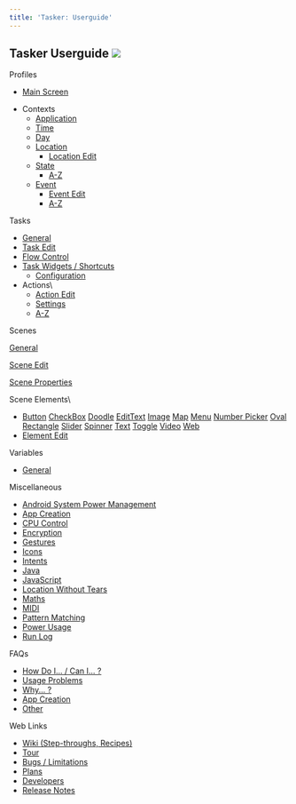```yaml
---
title: 'Tasker: Userguide'
---
```


Tasker Userguide ![](icon_tasker.png)
-------------------------------------

Profiles

-   [Main Screen](activity_main.html)

<!-- -->

-   Contexts
    -   [Application](appcontext.html)
    -   [Time](timecontext.html)
    -   [Day](daycontext.html)
    -   [Location](loccontext.html)
        -   [Location Edit](activity_locselect.html)
    -   [State](activity_stateedit.html)
        -   [A-Z](help/sh_index.html)
    -   [Event](eventcontext.html)
        -   [Event Edit](activity_eventedit.html)
        -   [A-Z](help/eh_index.html)

Tasks

-   [General](tasks.html)
-   [Task Edit](activity_taskedit.html)
-   [Flow Control](flowcontrol.html)
-   [Task Widgets / Shortcuts](app_widgets.html)
    -   [Configuration](activity_widget_configure.html)
-   Actions\
    -   [Action Edit](activity_actionedit.html)
    -   [Settings](settings.html)
    -   [A-Z](help/ah_index.html)

Scenes

[General](scenes.html)

[Scene Edit](activity_sceneedit.html)

[Scene Properties](activity_scenepropertiesedit.html)

Scene Elements\

-   [Button](element_button.html) [CheckBox](element_checkbox.html)
    [Doodle](element_doodle.html) [EditText](element_textedit.html)
    [Image](element_image.html) [Map](element_map.html)
    [Menu](element_menu.html) [Number Picker](element_picker.html)
    [Oval](element_shape.html) [Rectangle](element_shape.html)
    [Slider](element_slider.html) [Spinner](element_spinner.html)
    [Text](element_text.html) [Toggle](element_toggle.html)
    [Video](element_video.html) [Web](element_web.html)
-   [Element Edit](activity_elementedit.html)

Variables

-   [General](variables.html)

Miscellaneous

-   [Android System Power Management](androidpowermanagement.html)
-   [App Creation](appcreation.html)
-   [CPU Control](cpu.html)
-   [Encryption](encryption.html)
-   [Gestures](gestures.html)
-   [Icons](icons.html)
-   [Intents](intents.html)
-   [Java](java.html)
-   [JavaScript](javascript.html)
-   [Location Without Tears](loctears.html)
-   [Maths](maths.html)
-   [MIDI](midi.html)
-   [Pattern Matching](matching.html)
-   [Power Usage](power.html)
-   [Run Log](activity_runlog.html)

FAQs

-   [How Do I\... / Can I\... ?](faqs/faq-how.html)
-   [Usage Problems](faqs/faq-problem.html)
-   [Why\... ?](faqs/faq-why.html)
-   [App Creation](faqs/faq-appcreation.html)
-   [Other](faqs/faq-other.html)

Web Links

-   [Wiki (Step-throughs, Recipes)](http://tasker.wikidot.com)
-   [Tour](http://tasker.dinglisch.net/tour.html)
-   [Bugs / Limitations](http://tasker.dinglisch.net/bugs.html)
-   [Plans](http://tasker.dinglisch.net/todo.html)
-   [Developers](http://tasker.dinglisch.net/developers.html)
-   [Release Notes](http://tasker.dinglisch.net/changes.html)
